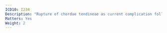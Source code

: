 ```yaml
---
ICD10: I234
Description: "Rupture of chordae tendineae as current complication following acute myocardial infarction"
Matters: Yes
Weight: 2
---
```

